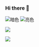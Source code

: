 ### Hi there 👋
![暗色](https://raw.githubusercontent.com/learner0904/learner0904/output/github-contribution-grid-snake-dark.svg)
![亮色](https://raw.githubusercontent.com/learner0904/learner0904/output/github-contribution-grid-snake.svg)



![](https://github-readme-stats.vercel.app/api?username=learner0904&show_icons=true&theme=material-palenight)

![](https://github-readme-stats.vercel.app/api/top-langs/?username=learner0904&layout=compact&theme=material-palenight)

<!--
**Officeyutong/Officeyutong** is a ✨ _special_ ✨ repository because its `README.md` (this file) appears on your GitHub profile.

Here are some ideas to get you started:

- 🔭 I’m currently working on ...
- 🌱 I’m currently learning ...
- 👯 I’m looking to collaborate on ...
- 🤔 I’m looking for help with ...
- 💬 Ask me about ...
- 📫 How to reach me: ...
- 😄 Pronouns: ...
- ⚡ Fun fact: ...
-->
